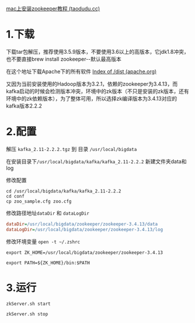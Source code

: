 
[mac上安装zookeeper教程 (taodudu.cc)](http://www.taodudu.cc/news/show-890042.html?action=onClick)

# 1.下载

下载tar包解压，推荐使用3.5.9版本，不要使用3.6以上的高版本，它jdk1.8冲突，也不要直接brew install zookeeper--默认最高版本

在这个地址下载Apache下的所有软件
[Index of /dist (apache.org)](http://archive.apache.org/dist/)

又因为当前安装使用的Hadoop版本为3.2.1，依赖的zookeeper为3.4.13，而kafka启动的时候会检测版本冲突，环境中的zk版本（不只是安装的zk版本，还有环境中的zk依赖版本），为了整体可用，所以选择zk编译版本为3.4.13对应的kafka版本2.2.2


# 2.配置

解压 `kafka_2.11-2.2.2.tgz` 到 目录 `/usr/local/bigdata`

在安装目录下`/usr/local/bigdata/kafka/kafka_2.11-2.2.2`
新建文件夹data和log


修改配置 
```shell
cd /usr/local/bigdata/kafka/kafka_2.11-2.2.2
cd conf
cp zoo_sample.cfg zoo.cfg
```

修改路径地址`dataDir` 和 `dataLogDir`
```cfg
dataDir=/usr/local/bigdata/zookeeper/zookeeper-3.4.13/data
dataLogDir=/usr/local/bigdata/zookeeper/zookeeper-3.4.13/log
```

修改环境变量 `open -t ~/.zshrc`

```
export ZK_HOME=/usr/local/bigdata/zookeeper/zookeeper-3.4.13

export PATH=${ZK_HOME}/bin:$PATH
```

# 3.运行

```shell
zkServer.sh start

zkServer.sh stop
```